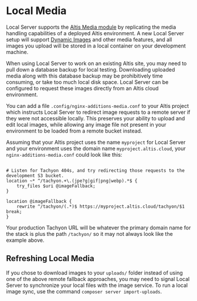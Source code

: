 # Local Media

Local Server supports the [Altis Media module](docs://media/) by replicating the media handling capabilities of a deployed Altis environment. A new Local Server setup will support [Dynamic Images](docs://media/dynamic-images/) and other media features, and all images you upload will be stored in a local container on your development machine.

When using Local Server to work on an existing Altis site, you may need to pull down a database backup for local testing. Downloading uploaded media along with this database backup may be prohibitively time consuming, or take too much local disk space. Local Server can be configured to request these images directly from an Altis cloud environment.

You can add a file `.config/nginx-additions-media.conf` to your Altis project which instructs Local Server to redirect image requests to a remote server if they were not accessible locally. This preserves your ability to upload and edit local images, while allowing any image file not present in your environment to be loaded from a remote bucket instead.

Assuming that your Altis project uses the name `myproject` for Local Server and your environment uses the domain name `myproject.altis.cloud`, your `nginx-additions-media.conf` could look like this:

<pre><code>
# Listen for Tachyon 404s, and try redirecting those requests to the development S3 bucket.
location ~* ^/tachyon.+\.(jpe?g|gif|png|webp).*$ {
	try_files $uri @imageFallback;
}

location @imageFallback {
	rewrite ^/tachyon/(.*)$ https://myproject.altis.cloud/tachyon/$1 break;
}
</code></pre>

Your production Tachyon URL will be whatever the primary domain name for the stack is plus the path `/tachyon/` so it may not always look like the example above.

## Refreshing Local Media

If you chose to download images to your `uploads/` folder instead of using one of the above remote fallback approaches, you may need to signal Local Server to synchronize your local files with the image service. To run a local image sync, use the command `composer server import-uploads`.
